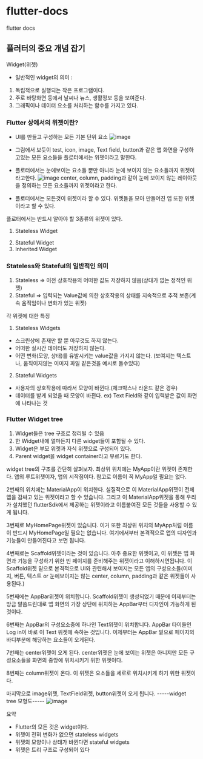 # flutter-docs
flutter docs

## 플러터의 중요 개념 잡기

Widget(위젯)

* 일반적인 widget의 의미 : 
1) 독립적으로 실행되는 작은 프로그램이다.
2) 주로 바탕화면 등에서 날씨나 뉴스, 생활정보 등을 보여준다.
3) 그래픽이나 데이터 요소를 처리하는 함수를 가지고 있다.

### Flutter 상에서의 위젯이란?
 - UI를 만들고 구성하는 모든 기본 단위 요소
 ![image](https://user-images.githubusercontent.com/87854296/148805153-affb6afb-7b89-4cbb-a67f-880cd2655090.png)
 - 그림에서 보듯이 test, icon, image, Text field, button과 같은 앱 화면을 구성하고있는 모든 요소들을 플로터에서는 위젯이라고 말한다.
 
- 플로터에서는 눈에보이는 요소들 뿐만 아니라 눈에 보이지 않는 요소들까지 위젯이라고한다.
 ![image](https://user-images.githubusercontent.com/87854296/148805172-1139141c-8e17-4bc8-ae55-835dba4d8e46.png)
center, column, padding과 같이 눈에 보이지 않는 레이아웃을 정의하는 모든 요소들까지 위젯이라고 한다.

- 플로터에서는 모든것이 위젯이라 할 수 있다. 위젯들을 모아 만들어진 앱 또한 위젯이라고 할 수 있다.

플로터에서는 반드시 알아야 할 3종류의 위젯이 있다.
1) Stateless Widget
2. Stateful Widget
3. Inherited Widget

### Stateless와 Stateful의 일반적인 의미
1. Stateless => 이전 상호작용의 어떠한 값도 저장하지 않음(상대가 없는 정적인 위젯)
2. Stateful => 입력되는 Value값에 의한 상호작용의 상태를 지속적으로 추적 보존(계속 움직임이나 변화가 있는 위젯)

각 위젯에 대한 특징
1. Stateless Widgets
 - 스크린상에 존재만 할 뿐 아무것도 하지 않는다.
 - 어떠한 실시간 데이터도 저장하지 않는다.
 - 어떤 변화(모양, 상태)를 유발시키는 value값을 가지지 않는다.
(보여지는 텍스트나, 움직이지않는 이미지 파일 같은것을 예시로 들수있다)

2. Stateful Widgets
 - 사용자의 상호작용에 따라서 모양이 바뀐다.(체크박스나 라운드 같은 경우)
 - 데이터를 받게 되었을 때 모양이 바뀐다. ex) Text Field와 같이 입력받은 값이 화면에 나타나는 것

### Flutter Widget tree
1. Widget들은 tree 구조로 정리될 수 있음
2. 한 Widget내에 얼마든지 다른 widget들이 포함될 수 있다.
3. Widget은 부모 위젯과 자식 위젯으로 구성되어 있다.
4. Parent widget을 widget container라고 부르기도 한다.

widget tree의 구조를 간단히 살펴보자.
최상위 위치에는 MyApp이란 위젯이 존재한다. 앱의 루트위젯이자, 앱의 시작점이다.
참고로 이름이 꼭 MyApp일 필요는 없다.

2번째의 위치에는 MaterialApp이 위치한다.
실질적으로 이 MaterialApp위젯이 전체앱을 감싸고 있는 위젯이라고 할 수 있습니다.
그리고 이 MaterialApp위젯을 통해 우리가 설치했던 flutterSdk에서 제공하는 위젯이라고 이름붙여진 모든 것들을 사용할 수 있게 됩니다.

3번째로 MyHomePage위젯이 있습니다. 이거 또한 최상위 위치의 MyApp처럼 이름이 반드시 MyHomePage일 필요는 없습니다.
여기에서부터 본격적으로 앱의 디자인과 기능들이 만들어진다고 보면 됩니다.

4번째로는 Scaffold위젯이라는 것이 있습니다.
아주 중요한 위젯이고, 이 위젯은 앱 화면과 기능을 구성하기 위한 빈 페이지를 준비해주는 위젯이라고 이해하시면됩니다.
이 Scaffold위젯 밑으로 본격적으로 UI와 관련해서 보여지는 모든 앱의 구성요소들(이미지, 버튼, 텍스트 or 눈에보이지는 않는 center, column, padding과 같은 위젯들이 사용된다.)

5번째에는 AppBar위젯이 위치합니다.
Scaffold위젯이 생성되었기 때문에 이제부터는 방금 말씀드린대로 앱 화면의 가장 상단에 위치하는 AppBar부터 디자인이 가능하게 된 것이다.

6번째는 AppBar의 구성요소중에 하나인 Text위젯이 위치합니다.
AppBar 타이들인 Log in이 바로 이 Text 위젯에 속하는 것입니다.
이제부터는 AppBar 밑으로 페이지의 바디부분에 해당하는 요소들이 오게된다.

7번째는 center위젯이 오게 된다. center위젯은 눈에 보이는 위젯은 아니지만 모든 구성요소들을 화면의 중앙에 위치시키기 위한 위젯이다.

8번째는 column위젯이 온다. 이 위젯은 요소들을 세로로 위치시키게 하기 위한 위젯이다.

마지막으로 image위젯, TextField위젯, button위젯이 오게 됩니다.
-----widget tree 모형도-----
  ![image](https://user-images.githubusercontent.com/87854296/148803559-bd1537f0-5792-40de-ae3a-a50bb63d9bd6.png)

요약 
 - Flutter의 모든 것은 widget이다.
 - 위젯이 전혀 변화가 없으면 stateless widgets
 - 위젯의 모양이나 상태가 바뀐다면 stateful widgets
 - 위젯은 트리 구조로 구성되어 있다















